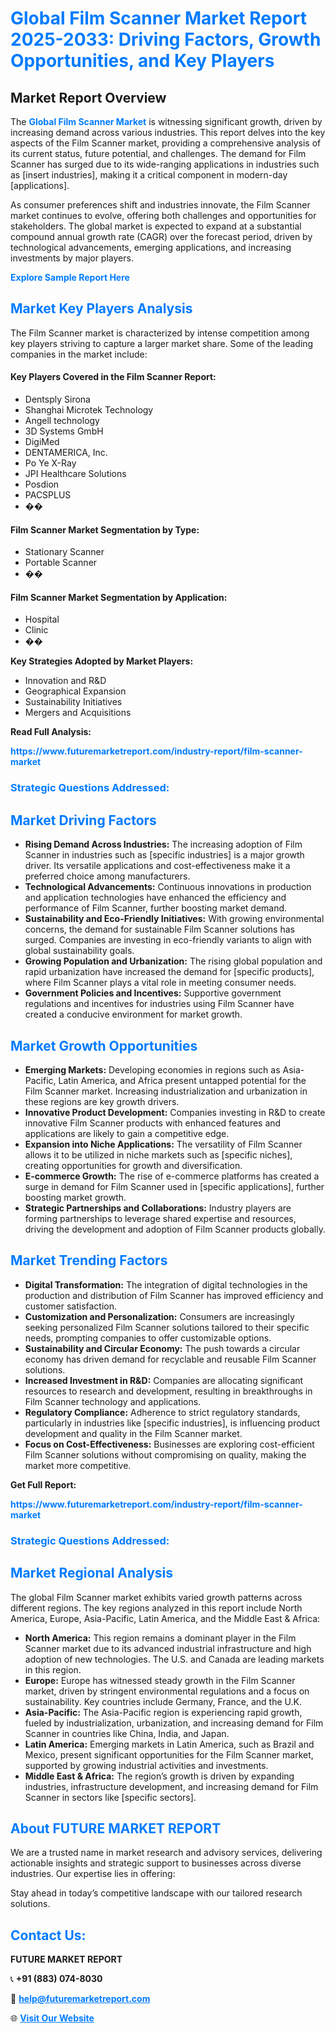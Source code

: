 <h1 style="color: #007BFF;">Global Film Scanner Market Report 2025-2033: Driving Factors, Growth Opportunities, and Key Players</h1>

<section id="overview">
<h2>Market Report Overview</h2>
<p>The <a href="https://www.futuremarketreport.com/industry-report/film-scanner-market" style="color: #007BFF; text-decoration: none;"><strong>Global Film Scanner Market</strong></a> is witnessing significant growth, driven by increasing demand across various industries. This report delves into the key aspects of the Film Scanner market, providing a comprehensive analysis of its current status, future potential, and challenges. The demand for Film Scanner has surged due to its wide-ranging applications in industries such as [insert industries], making it a critical component in modern-day [applications].</p>
<p>As consumer preferences shift and industries innovate, the Film Scanner market continues to evolve, offering both challenges and opportunities for stakeholders. The global market is expected to expand at a substantial compound annual growth rate (CAGR) over the forecast period, driven by technological advancements, emerging applications, and increasing investments by major players.</p>
</section>

<section id="overview">
<p><a href="https://www.futuremarketreport.com/request-sample/reportId=113909" style="color: #007BFF; text-decoration: none;"><strong>Explore Sample Report Here</strong></a></p>
</section>

<section id="key-players">
<h2 style="color: #007BFF;">Market Key Players Analysis</h2>
<p>The Film Scanner market is characterized by intense competition among key players striving to capture a larger market share. Some of the leading companies in the market include:</p>
<h4>Key Players Covered in the Film Scanner Report:</h4>
<ul><li>Dentsply Sirona</li><li>Shanghai Microtek Technology</li><li>Angell technology</li><li>3D Systems GmbH</li><li>DigiMed</li><li>DENTAMERICA, Inc.</li><li>Po Ye X-Ray</li><li>JPI Healthcare Solutions</li><li>Posdion</li><li>PACSPLUS</li><li>��</li></ul>
<h4>Film Scanner Market Segmentation by Type:</h4>
<ul><li>Stationary Scanner</li><li>Portable Scanner</li><li>��</li></ul>

<h4>Film Scanner Market Segmentation by Application:</h4>
<ul><li>Hospital</li><li>Clinic</li><li>��</li></ul>
<p><strong>Key Strategies Adopted by Market Players:</strong></p>
<ul>
<li>Innovation and R&D</li>
<li>Geographical Expansion</li>
<li>Sustainability Initiatives</li>
<li>Mergers and Acquisitions</li>
</ul>
</section>

<section>
<p><strong>Read Full Analysis: </strong></p><a href="https://www.futuremarketreport.com/industry-report/film-scanner-market" style="color: #007BFF; text-decoration: none;"><strong>https://www.futuremarketreport.com/industry-report/film-scanner-market</strong></a>
<h3 style="color: #007BFF;">Strategic Questions Addressed:</h3>
</section>

<section id="driving-factors">
<h2 style="color: #007BFF;">Market Driving Factors</h2>
<ul>
<li><strong>Rising Demand Across Industries:</strong> The increasing adoption of Film Scanner in industries such as [specific industries] is a major growth driver. Its versatile applications and cost-effectiveness make it a preferred choice among manufacturers.</li>
<li><strong>Technological Advancements:</strong> Continuous innovations in production and application technologies have enhanced the efficiency and performance of Film Scanner, further boosting market demand.</li>
<li><strong>Sustainability and Eco-Friendly Initiatives:</strong> With growing environmental concerns, the demand for sustainable Film Scanner solutions has surged. Companies are investing in eco-friendly variants to align with global sustainability goals.</li>
<li><strong>Growing Population and Urbanization:</strong> The rising global population and rapid urbanization have increased the demand for [specific products], where Film Scanner plays a vital role in meeting consumer needs.</li>
<li><strong>Government Policies and Incentives:</strong> Supportive government regulations and incentives for industries using Film Scanner have created a conducive environment for market growth.</li>
</ul>
</section>

<section id="growth-opportunities">
<h2 style="color: #007BFF;">Market Growth Opportunities</h2>
<ul>
<li><strong>Emerging Markets:</strong> Developing economies in regions such as Asia-Pacific, Latin America, and Africa present untapped potential for the Film Scanner market. Increasing industrialization and urbanization in these regions are key growth drivers.</li>
<li><strong>Innovative Product Development:</strong> Companies investing in R&D to create innovative Film Scanner products with enhanced features and applications are likely to gain a competitive edge.</li>
<li><strong>Expansion into Niche Applications:</strong> The versatility of Film Scanner allows it to be utilized in niche markets such as [specific niches], creating opportunities for growth and diversification.</li>
<li><strong>E-commerce Growth:</strong> The rise of e-commerce platforms has created a surge in demand for Film Scanner used in [specific applications], further boosting market growth.</li>
<li><strong>Strategic Partnerships and Collaborations:</strong> Industry players are forming partnerships to leverage shared expertise and resources, driving the development and adoption of Film Scanner products globally.</li>
</ul>
</section>

<section id="trending-factors">
<h2 style="color: #007BFF;">Market Trending Factors</h2>
<ul>
<li><strong>Digital Transformation:</strong> The integration of digital technologies in the production and distribution of Film Scanner has improved efficiency and customer satisfaction.</li>
<li><strong>Customization and Personalization:</strong> Consumers are increasingly seeking personalized Film Scanner solutions tailored to their specific needs, prompting companies to offer customizable options.</li>
<li><strong>Sustainability and Circular Economy:</strong> The push towards a circular economy has driven demand for recyclable and reusable Film Scanner solutions.</li>
<li><strong>Increased Investment in R&D:</strong> Companies are allocating significant resources to research and development, resulting in breakthroughs in Film Scanner technology and applications.</li>
<li><strong>Regulatory Compliance:</strong> Adherence to strict regulatory standards, particularly in industries like [specific industries], is influencing product development and quality in the Film Scanner market.</li>
<li><strong>Focus on Cost-Effectiveness:</strong> Businesses are exploring cost-efficient Film Scanner solutions without compromising on quality, making the market more competitive.</li>
</ul>
</section>

<section>
<p><strong>Get Full Report: </strong></p><a href="https://www.futuremarketreport.com/industry-report/film-scanner-market" style="color: #007BFF; text-decoration: none;"><strong>https://www.futuremarketreport.com/industry-report/film-scanner-market</strong></a>
<h3 style="color: #007BFF;">Strategic Questions Addressed:</h3>
</section>


<section id="regional-analysis">
<h2 style="color: #007BFF;">Market Regional Analysis</h2>
<p>The global Film Scanner market exhibits varied growth patterns across different regions. The key regions analyzed in this report include North America, Europe, Asia-Pacific, Latin America, and the Middle East & Africa:</p>
<ul>
<li><strong>North America:</strong> This region remains a dominant player in the Film Scanner market due to its advanced industrial infrastructure and high adoption of new technologies. The U.S. and Canada are leading markets in this region.</li>
<li><strong>Europe:</strong> Europe has witnessed steady growth in the Film Scanner market, driven by stringent environmental regulations and a focus on sustainability. Key countries include Germany, France, and the U.K.</li>
<li><strong>Asia-Pacific:</strong> The Asia-Pacific region is experiencing rapid growth, fueled by industrialization, urbanization, and increasing demand for Film Scanner in countries like China, India, and Japan.</li>
<li><strong>Latin America:</strong> Emerging markets in Latin America, such as Brazil and Mexico, present significant opportunities for the Film Scanner market, supported by growing industrial activities and investments.</li>
<li><strong>Middle East & Africa:</strong> The region’s growth is driven by expanding industries, infrastructure development, and increasing demand for Film Scanner in sectors like [specific sectors].</li>
</ul>
</section>

<footer>
<h2 style="color: #007BFF;">About FUTURE MARKET REPORT</h2>
<p>We are a trusted name in market research and advisory services, delivering actionable insights and strategic support to businesses across diverse industries. Our expertise lies in offering:</p>

<p>Stay ahead in today’s competitive landscape with our tailored research solutions.</p>

<h2 style="color: #007BFF;">Contact Us:</h2>
<p><strong>FUTURE MARKET REPORT</strong></p>
<p>📞 <strong>+91 (883) 074-8030</strong></p>
<p>📧 <strong><a href="mailto:help@futuremarketreport.com" style="color: #007BFF;">help@futuremarketreport.com</a></strong></p>
<p>🌐 <strong><a href="https://www.futuremarketreport.com/" style="color: #007BFF;">Visit Our Website</a></strong></p>
</footer>